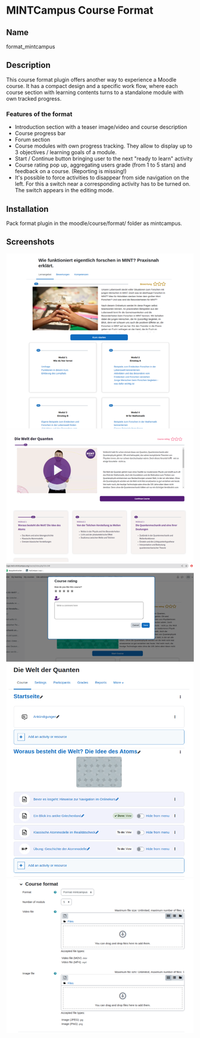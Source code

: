 # MINTCampus Course Format

## Name
format_mintcampus

## Description
This course format plugin offers another way to experience a Moodle course. It has a compact design and a specific work 
flow, where each course section with learning contents turns to a standalone module with own tracked progress.

### Features of the format

- Introduction section with a teaser image/video and course description
- Course progress bar
- Forum section
- Course modules with own progress tracking. They allow to display up to 3 objectives / learning goals of a module.
- Start / Continue button bringing user to the next "ready to learn" activity
- Course rating pop up, aggregating users grade (from 1 to 5 stars) and feedback on a course. (Reporting is missing!)
- It's possible to force activities to disappear from side navigation on the left. For this a switch near a corresponding 
activity has to be turned on. The switch appears in the editing mode. 

## Installation
Pack format plugin in the moodle/course/format/ folder as mintcampus.

## Screenshots
![MINTCampus-Format](pix/screenshots/MINTCampus-Format.png)
![MINTCampus-Format-MINTCampus](pix/screenshots/MINTCampus-Format-MINTCampus.png)
![MINTCampus-Format-rating](pix/screenshots/MINTCampus-Format-rating.png)
![MINTCampus-Format-hide-from-menu](pix/screenshots/MINTCampus-Format-hide-from-menu.png)
![MINTCampus-Format-hide-from-menu](pix/screenshots/MINTCampus-Format-Config.png)